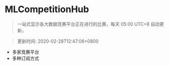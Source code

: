 # MLCompetitionHub

> 一站式显示各大数据竞赛平台正在进行的比赛，每天 05:00 UTC+8 自动更新。
  
> 更新时间: 2020-02-28T12:47:06+0800 

* 多家竞赛平台
* 多种订阅方式